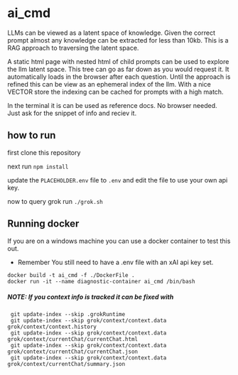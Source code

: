 # ai_cmd
LLMs can be viewed as a latent space of knowledge.  Given the correct prompt almost any knowledge can be extracted for less than 10kb.  This is a RAG approach to traversing the latent space. 

A static html page with nested html of child prompts can be used to explore the llm latent space.  This tree can go as far down as you would request it.  It automatically loads in the browser after each question. Until the approach is refined this can be view as an ephemeral index of the llm.  With a nice VECTOR store the indexing can be cached for prompts with a high match. 

In the terminal it is can be used as reference docs. No browser needed. Just ask for the snippet of info and reciev it. 



## how to run
first clone this repository 

next run ```npm install```

update the `PLACEHOLDER.env` file to `.env` and edit the file to use your own api key.

now to query grok run ```./grok.sh ```


## Running docker
  If you are on a windows machine you can use a docker container to test this out.  
  * Remember You still need to have a .env file with an xAI api key set.

   ```docker build -t ai_cmd -f ./DockerFile . ```  
```docker run -it --name diagnostic-container ai_cmd /bin/bash```





  
    
##### NOTE: If you context info is tracked it can be fixed with 
```
 git update-index --skip .grokRuntime
 git update-index --skip grok/context/context.data grok/context/context.history
 git update-index --skip grok/context/context.data grok/context/currentChat/currentChat.html
 git update-index --skip grok/context/context.data grok/context/currentChat/currentChat.json
 git update-index --skip grok/context/context.data grok/context/currentChat/summary.json
 ```


